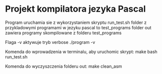 # Projekt kompilatora jezyka Pascal

Program uruchamia sie z wykorzystaniem skryptu run_test.sh
folder z przykladowymi programami w jezyku pascal to test_programs
folder out zawiera programy skompilowane z folderu test_programs

Flaga -v aktywuje tryb verbose
./program -v

Komenda do wprowadzenia w terminalu, aby uruchomic skrypt:
make
bash run_test.sh 

Komenda do wyczyszczenia folderu out:
make clean_asm


